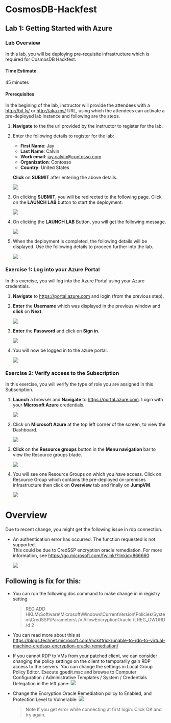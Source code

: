 # CosmosDB-Hackfest
## Lab 1: Getting Started with Azure
### Lab Overview
In this lab, you will be deploying pre-requisite infrastructure which is required for CosmosDB Hackfest.
#### Time Estimate
45 minutes
#### Prerequisites
In the begining of the lab, instructor will provide the attendees with a http://bit.ly/ or http://aka.ms/ URL, using which the attendees can activate a pre-deployed lab instance and following are the steps.
1.  **Navigate** to the the url provided by the instructor to register for the lab.  
2.  Enter the following details to register for the lab:  
      *  **First Name**: Jay    
      *  **Last Name**: Calvin    
      *  **Work email**:  jay.calvin@contosso.com
      *  **Organization**:  Contosso
      *  **Country**:  United States
      
      **Click** on **SUBMIT** after entering the above details.
      
       <img src="images/signup1.png"/><br/>  
 
 3.  On clicking **SUBMIT**, you will be redirected to the following page. Click on the **LAUNCH LAB** button to start the deployment.  
 
       <img src="images/launchlab1.png"/><br/>
        
4. On clicking the **LAUNCH LAB** Button, you will get the following message.  

      <img src="images/envprep1.png"/><br/>  

5. When the deployment is completed, the following details will be displayed. Use the following details to proceed further into the lab.    

     <img src="images/deploymentsuccess1.png"/><br/> 

### Exercise 1: Log into your Azure Portal
In this exercise, you will log into the Azure Portal using your Azure credentials.
1.  **Navigate** to https://portal.azure.com and login (from the previous step).
2.  **Enter** the **Username** which was displayed in the previous window and **click** on **Next**.    

     <img src="images/username1.png"/><br/> 

3.  **Enter** the **Password** and click on **Sign in**.  

     <img src="images/password1.png"/><br/>

4.  You will now be logged in to the azure portal.  

     <img src="images/module3.jpg"/><br/>

### Exercise 2: Verify access to the Subscription
In this exercise, you will verify the type of role you are assigned in this Subscription.  

1.	**Launch** a browser and **Navigate** to https://portal.azure.com. Login with your **Microsoft Azure** credentials.  

     <img src="images/module4.jpg"/><br/>  

2. Click on **Microsoft Azure**  at the top left corner of the screen, to view the Dashboard.  

     <img src="images/dashboard1.png"/><br/>  
     
3. **Click** on the **Resource groups** button in the **Menu navigation** bar to view the Resource groups blade.  

     <img src="images/rgnav1.png"/><br/>  
     
4. You will see one Resource Groups on which you have access. Click on Resource Group which contains the pre-deployed on-premises infrastructure then click on **Overview** tab and finally on **JumpVM**.    

     <img src="images/jumpvm1.png"/><br/>
     
 # Overview
Due to recent change, you might get the following issue in rdp connection.
* An authentication error has occurred.
  The function requested is not supported.  
  This could be due to CredSSP encryption oracle remediation.
  For more information, see https://go.microsoft.com/fwlink/?linkid=866660
  
    <img src="images/RDP%20credSSP.jpg"/><br/>
  
## Following is fix for this: 
* You can run the following dos command to make change in in registry setting
    > REG  ADD HKLM\Software\Microsoft\Windows\CurrentVersion\Policies\System\CredSSP\Parameters\ /v AllowEncryptionOracle /t REG_DWORD /d 2
    
* You can read more about this at https://blogs.technet.microsoft.com/mckittrick/unable-to-rdp-to-virtual-machine-credssp-encryption-oracle-remediation/

* If you cannot RDP to  VMs from your patched client, we can consider changing the policy settings on the client to temporarily gain RDP access to the servers. You can change the settings in Local Group Policy Editor. Execute gpedit.msc and browse to Computer Configuration / Administrative Templates / System / Credentials Delegation in the left pane:
 <img src="images/fix.jpg"/><br/>
 
* Change the Encryption Oracle Remediation policy to Enabled, and Protection Level to Vulnerable:
  <img src="images/enable.jpg"/><br/>

    > Note If you get error while connecting at first login: Click OK and try again.
